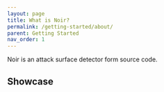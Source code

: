 ```yaml
---
layout: page
title: What is Noir?
permalink: /getting-started/about/
parent: Getting Started
nav_order: 1
---
```


Noir is an attack surface detector form source code.

## Showcase